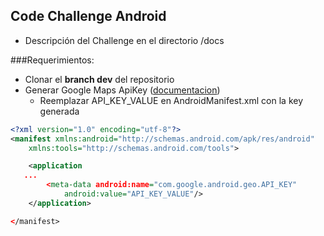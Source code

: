 ## Code Challenge Android

- Descripción del Challenge en el directorio /docs

###Requerimientos:

- Clonar el **branch dev** del repositorio
- Generar Google Maps ApiKey ([documentacion](https://developers.google.com/maps/documentation/embed/get-api-key?hl=es-419))
    - Reemplazar API_KEY_VALUE en AndroidManifest.xml con la key generada

```xml
<?xml version="1.0" encoding="utf-8"?>
<manifest xmlns:android="http://schemas.android.com/apk/res/android"
    xmlns:tools="http://schemas.android.com/tools">

    <application
   ...
        <meta-data android:name="com.google.android.geo.API_KEY"
            android:value="API_KEY_VALUE"/>
    </application>

</manifest>
```
